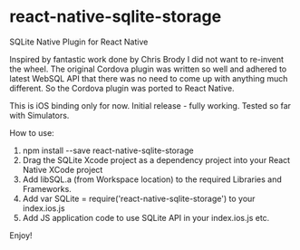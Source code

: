 # react-native-sqlite-storage
SQLite Native Plugin for React Native

Inspired by fantastic work done by Chris Brody I did not want to re-invent the wheel. The original Cordova plugin was written so well and adhered to latest WebSQL API that there was no need to come up with anything much different. So the Cordova plugin was ported to React Native.

This is iOS binding only for now. Initial release - fully working. Tested so far with Simulators.

How to use:

1. npm install --save react-native-sqlite-storage
2. Drag the SQLite Xcode project as a dependency project into your React Native XCode project
3. Add libSQL.a (from Workspace location) to the required Libraries and Frameworks.
4. Add var SQLite = require('react-native-sqlite-storage') to your index.ios.js
5. Add JS application code to use SQLite API in your index.ios.js etc.

Enjoy!
